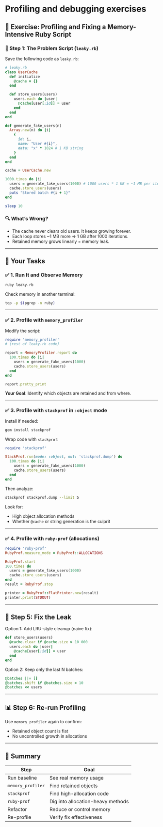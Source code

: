 # Profiling and debugging exercises

## 🧪 **Exercise: Profiling and Fixing a Memory-Intensive Ruby Script**

### 🧵 Step 1: The Problem Script (`leaky.rb`)

Save the following code as `leaky.rb`:

```ruby
# leaky.rb
class UserCache
  def initialize
    @cache = {}
  end

  def store_users(users)
    users.each do |user|
      @cache[user[:id]] = user
    end
  end
end

def generate_fake_users(n)
  Array.new(n) do |i|
    {
      id: i,
      name: "User #{i}",
      data: "x" * 1024 # 1 KB string
    }
  end
end

cache = UserCache.new

1000.times do |i|
  users = generate_fake_users(1000) # 1000 users * 1 KB = ~1 MB per iteration
  cache.store_users(users)
  puts "Stored batch #{i + 1}"
end

sleep 10
```

### 🔍 What’s Wrong?

* The cache never clears old users. It keeps growing forever.
* Each loop stores \~1 MB more => 1 GB after 1000 iterations.
* Retained memory grows linearly = memory leak.

---

## 🎯 Your Tasks

### ✅ 1. **Run It and Observe Memory**

```sh
ruby leaky.rb
```

Check memory in another terminal:

```sh
top -p $(pgrep -n ruby)
```

---

### ✅ 2. **Profile with `memory_profiler`**

Modify the script:

```ruby
require 'memory_profiler'
# (rest of leaky.rb code)

report = MemoryProfiler.report do
  100.times do |i|
    users = generate_fake_users(1000)
    cache.store_users(users)
  end
end

report.pretty_print
```

**Your Goal**: Identify which objects are retained and from where.

---

### ✅ 3. **Profile with `stackprof` in `:object` mode**

Install if needed:

```sh
gem install stackprof
```

Wrap code with `stackprof`:

```ruby
require 'stackprof'

StackProf.run(mode: :object, out: 'stackprof.dump') do
  100.times do |i|
    users = generate_fake_users(1000)
    cache.store_users(users)
  end
end
```

Then analyze:

```sh
stackprof stackprof.dump --limit 5
```

Look for:

* High object allocation methods
* Whether `@cache` or string generation is the culprit

---

### ✅ 4. **Profile with `ruby-prof` (allocations)**

```ruby
require 'ruby-prof'
RubyProf.measure_mode = RubyProf::ALLOCATIONS

RubyProf.start
100.times do
  users = generate_fake_users(1000)
  cache.store_users(users)
end
result = RubyProf.stop

printer = RubyProf::FlatPrinter.new(result)
printer.print(STDOUT)
```

---

## 🧽 Step 5: Fix the Leak

Option 1: Add LRU-style cleanup (naive fix):

```ruby
def store_users(users)
  @cache.clear if @cache.size > 10_000
  users.each do |user|
    @cache[user[:id]] = user
  end
end
```

Option 2: Keep only the last N batches:

```ruby
@batches ||= []
@batches.shift if @batches.size > 10
@batches << users
```

---

## 📊 Step 6: Re-run Profiling

Use `memory_profiler` again to confirm:

* Retained object count is flat
* No uncontrolled growth in allocations

---

## 🏁 Summary

| Step              | Goal                              |
| ----------------- | --------------------------------- |
| Run baseline      | See real memory usage             |
| `memory_profiler` | Find retained objects             |
| `stackprof`       | Find high-allocation code         |
| `ruby-prof`       | Dig into allocation-heavy methods |
| Refactor          | Reduce or control memory          |
| Re-profile        | Verify fix effectiveness          |
